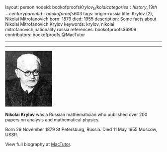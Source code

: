 layout: person
nodeid: bookofproofs$Krylov_Nikolai
categories: history,19th-century
parentid: bookofproofs$603
tags: origin-russia
title: Krylov (2), Nikolai Mitrofanovich
born: 1879
died: 1955
description: Some facts about Nikolai Mitrofanovich Krylov
keywords: krylov, nikolai mitrofanovich,nationality russia
references: bookofproofs$6909
contributors: bookofproofs,@MacTutor

---


---

![Krylov_Nikolai.jpg](https://github.com/bookofproofs/bookofproofs.github.io/blob/main/_sources/_assets/images/portraits/Krylov_Nikolai.jpg?raw=true)

**Nikolai Krylov** was a Russian mathematician who published over 200 papers on analysis and mathematical physics.

Born 29 November 1879 St Petersburg, Russia. Died 11 May 1955 Moscow, USSR.


View full biography at [MacTutor](https://mathshistory.st-andrews.ac.uk/Biographies/Krylov_Nikolai/).
